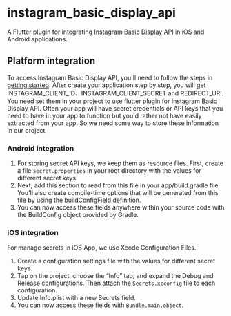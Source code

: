 # instagram_basic_display_api
A Flutter plugin for integrating [Instagram Basic Display API](https://developers.facebook.com/docs/instagram-basic-display-api/) in iOS and Android applications.

## Platform integration
To access Instagram Basic Display API, you'll need to follow the steps in [getting started](https://developers.facebook.com/docs/instagram-basic-display-api/getting-started).
After create your application step by step, you will get INSTAGRAM_CLIENT_ID、INSTAGRAM_CLIENT_SECRET and REDIRECT_URI. You need set them in your project to use flutter plugin for Instagram Basic Display API.
Often your app will have secret credentials or API keys that you need to have in your app to function but you'd rather not have easily extracted from your app. So we need some way to store these information in our project.

### Android integration
1. For storing secret API keys, we keep them as resource files. First, create a file `secret.properties` in your root directory with the values for different secret keys.
2. Next, add this section to read from this file in your app/build.gradle file. You'll also create compile-time options that will be generated from this file by using the buildConfigField definition.
3. You can now access these fields anywhere within your source code with the BuildConfig object provided by Gradle.

### iOS integration
For manage secrets in iOS App, we use Xcode Configuration Files.
1. Create a configuration settings file with the values for different secret keys.
2. Tap on the project, choose the “Info” tab, and expand the Debug and Release configurations. Then attach the `Secrets.xcconfig` file to each configuration.
3. Update Info.plist with a new Secrets field.
4. You can now access these fields with `Bundle.main.object`.